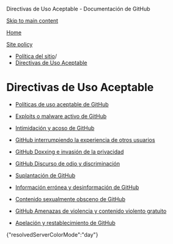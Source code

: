 Directivas de Uso Aceptable - Documentación de GitHub

[Skip to main content](#main-content)

[Home](/es)

[Site policy](/es/site-policy)

* [Política del sitio](/es/site-policy)/
* [Directivas de Uso Aceptable](/es/site-policy/acceptable-use-policies)

Directivas de Uso Aceptable
==========

* [Políticas de uso aceptable de GitHub](/es/site-policy/acceptable-use-policies/github-acceptable-use-policies)

* [Exploits o malware activo de GitHub](/es/site-policy/acceptable-use-policies/github-active-malware-or-exploits)

* [Intimidación y acoso de GitHub](/es/site-policy/acceptable-use-policies/github-bullying-and-harassment)

* [GitHub interrumpiendo la experiencia de otros usuarios](/es/site-policy/acceptable-use-policies/github-disrupting-the-experience-of-other-users)

* [GitHub Doxxing e invasión de la privacidad](/es/site-policy/acceptable-use-policies/github-doxxing-and-invasion-of-privacy)

* [GitHub Discurso de odio y discriminación](/es/site-policy/acceptable-use-policies/github-hate-speech-and-discrimination)

* [Suplantación de GitHub](/es/site-policy/acceptable-use-policies/github-impersonation)

* [Información errónea y desinformación de GitHub](/es/site-policy/acceptable-use-policies/github-misinformation-and-disinformation)

* [Contenido sexualmente obsceno de GitHub](/es/site-policy/acceptable-use-policies/github-sexually-obscene-content)

* [GitHub Amenazas de violencia y contenido violento gratuito](/es/site-policy/acceptable-use-policies/github-threats-of-violence-and-gratuitously-violent-content)

* [Apelación y restablecimiento de GitHub](/es/site-policy/acceptable-use-policies/github-appeal-and-reinstatement)

{"resolvedServerColorMode":"day"}
